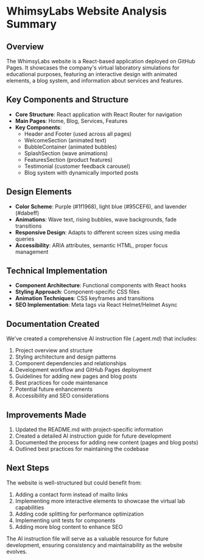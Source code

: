 # WhimsyLabs Website Analysis Summary

## Overview
The WhimsyLabs website is a React-based application deployed on GitHub Pages. It showcases the company's virtual laboratory simulations for educational purposes, featuring an interactive design with animated elements, a blog system, and information about services and features.

## Key Components and Structure
- **Core Structure**: React application with React Router for navigation
- **Main Pages**: Home, Blog, Services, Features
- **Key Components**: 
  - Header and Footer (used across all pages)
  - WelcomeSection (animated text)
  - BubbleContainer (animated bubbles)
  - SplashSection (wave animations)
  - FeaturesSection (product features)
  - Testimonial (customer feedback carousel)
  - Blog system with dynamically imported posts

## Design Elements
- **Color Scheme**: Purple (#1f1968), light blue (#95CEF6), and lavender (#dabeff)
- **Animations**: Wave text, rising bubbles, wave backgrounds, fade transitions
- **Responsive Design**: Adapts to different screen sizes using media queries
- **Accessibility**: ARIA attributes, semantic HTML, proper focus management

## Technical Implementation
- **Component Architecture**: Functional components with React hooks
- **Styling Approach**: Component-specific CSS files
- **Animation Techniques**: CSS keyframes and transitions
- **SEO Implementation**: Meta tags via React Helmet/Helmet Async

## Documentation Created
We've created a comprehensive AI instruction file (.agent.md) that includes:
1. Project overview and structure
2. Styling architecture and design patterns
3. Component dependencies and relationships
4. Development workflow and GitHub Pages deployment
5. Guidelines for adding new pages and blog posts
6. Best practices for code maintenance
7. Potential future enhancements
8. Accessibility and SEO considerations

## Improvements Made
1. Updated the README.md with project-specific information
2. Created a detailed AI instruction guide for future development
3. Documented the process for adding new content (pages and blog posts)
4. Outlined best practices for maintaining the codebase

## Next Steps
The website is well-structured but could benefit from:
1. Adding a contact form instead of mailto links
2. Implementing more interactive elements to showcase the virtual lab capabilities
3. Adding code splitting for performance optimization
4. Implementing unit tests for components
5. Adding more blog content to enhance SEO

The AI instruction file will serve as a valuable resource for future development, ensuring consistency and maintainability as the website evolves.